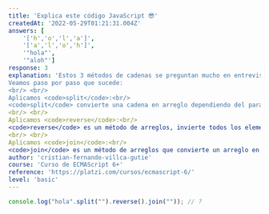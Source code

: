```yaml
---
title: 'Explica este código JavaScript 😎'
createdAt: '2022-05-29T01:21:31.004Z'
answers: [
    '['h','o','l','a']', 
    '['a','l','o','h']', 
    '"hola"', 
    '"aloh"']
response: 3
explanation: 'Estos 3 métodos de cadenas se preguntan mucho en entrevistas.
Veamos paso por paso que sucede:
<br/> <br/>
Aplicamos <code>split</code>:<br/>
<code>split</code> convierte una cadena en arreglo dependiendo del parámetro que se le pase, en este caso una cedena vacía: ['h','o','l','a'].
<br/> <br/>
Aplicamos <code>reverse</code>:<br/>
<code>reverse</code> es un método de arreglos, invierte todos los elementos del arreglo: <code>['a','l','o','h']</code>.
<br/> <br/>
Aplicamos <code>join</code>:<br/>
<code>join</code> es un método de arreglos que convierte un arreglo en cadena nuevamente dependiendo del parámetro que se le pase, en este caso una cadena vacía: <code>"aloh"</code>'
author: 'cristian-fernando-villca-gutie'
course: 'Curso de ECMAScript 6+'
reference: 'https://platzi.com/cursos/ecmascript-6/'
level: 'basic'
---
```

```javascript
console.log("hola".split("").reverse().join("")); // ?
```